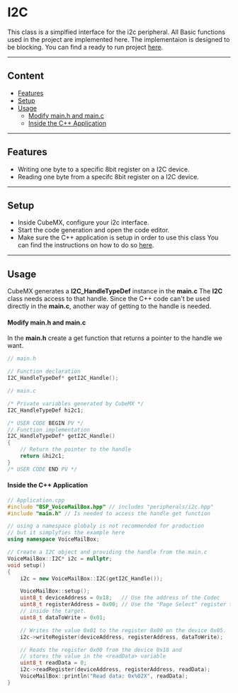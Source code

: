 # I2C
This class is a simplfied interface for the i2c peripheral.
All Basic functions used in the project are implemented here.
The implementaion is designed to be blocking.
You can find a ready to run project [here](../../Demos/F469/F469_MultiExample/README.md).

---
## Content
- [Features](#features)
- [Setup](#setup)
- [Usage](#usage)
    - [Modify main.h and main.c](#modify-mainh-and-mainc)
    - [Inside the C++ Application](#inside-the-c-application)

---
## Features
- Writing one byte to a specific 8bit register on a I2C device.
- Reading one byte from a specifc 8bit register on a I2C device.

---
## Setup    
- Inside CubeMX, configure your i2c interface.
- Start the code generation and open the code editor.
- Make sure the C++ application is setup in order to use this class
You can find the instructions on how to do so [here](CppFromC.md).

---
## Usage
CubeMX generates a **I2C_HandleTypeDef** instance in the **main.c**
The **I2C** class needs access to that handle. Since the C++ code can't be used directly in the **main.c**, another way of getting to the handle is needed.

#### Modify main.h and main.c
In the **main.h** create a get function that returns a pointer to the handle we want.
``` C
// main.h

// Function declaration
I2C_HandleTypeDef* getI2C_Handle();
```

``` C
// main.c

/* Private variables generated by CubeMX */
I2C_HandleTypeDef hi2c1;

/* USER CODE BEGIN PV */
// Function implementation
I2C_HandleTypeDef* getI2C_Handle()
{
    // Return the pointer to the handle
    return &hi2c1;
}
/* USER CODE END PV */
```

#### Inside the C++ Application
``` C++ 
// Application.cpp
#include "BSP_VoiceMailBox.hpp" // includes "peripherals/i2c.hpp"
#include "main.h" // Is needed to access the handle get function

// using a namespace globaly is not recommended for production
// but it simplyfies the example here
using namespace VoiceMailBox; 

// Create a I2C object and providing the handle from the main.c
VoiceMailBox::I2C* i2c = nullptr;
void setup()
{
	i2c = new VoiceMailBox::I2C(getI2C_Handle());

	VoiceMailBox::setup();
	uint8_t deviceAddress = 0x18;   // Use the address of the Codec
	uint8_t registerAddress = 0x00; // Use the "Page Select" register to write to the first page
	// inside the target.
	uint8_t dataToWrite = 0x01;

	// Writes the value 0x01 to the register 0x00 on the device 0x05.
	i2c->writeRegister(deviceAddress, registerAddress, dataToWrite);

	// Reads the register 0x00 from the device 0x18 and
	// stores the value in the <readData> variable
	uint8_t readData = 0;
	i2c->readRegister(deviceAddress, registerAddress, readData);
	VoiceMailBox::println("Read data: 0x%02X", readData);
}
```